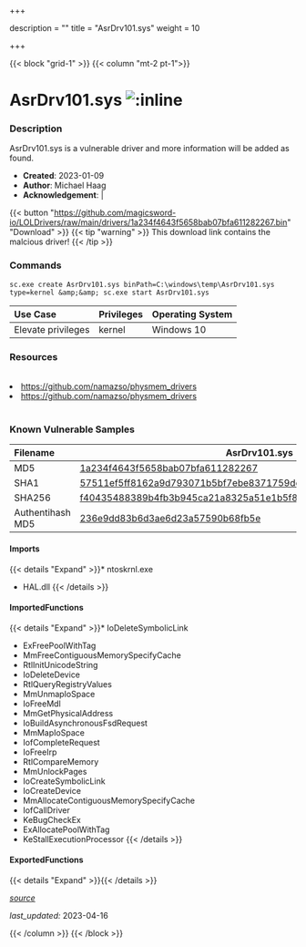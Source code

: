 +++

description = ""
title = "AsrDrv101.sys"
weight = 10

+++


{{< block "grid-1" >}}
{{< column "mt-2 pt-1">}}


# AsrDrv101.sys ![:inline](/images/twitter_verified.png) 


### Description

AsrDrv101.sys is a vulnerable driver and more information will be added as found.

- **Created**: 2023-01-09
- **Author**: Michael Haag
- **Acknowledgement**:  | [](https://twitter.com/)

{{< button "https://github.com/magicsword-io/LOLDrivers/raw/main/drivers/1a234f4643f5658bab07bfa611282267.bin" "Download" >}}
{{< tip "warning" >}}
This download link contains the malcious driver!
{{< /tip >}}

### Commands

```
sc.exe create AsrDrv101.sys binPath=C:\windows\temp\AsrDrv101.sys type=kernel &amp;&amp; sc.exe start AsrDrv101.sys
```

| Use Case | Privileges | Operating System | 
|:---- | ---- | ---- |
| Elevate privileges | kernel | Windows 10 |

### Resources
<br>
<li><a href=" https://github.com/namazso/physmem_drivers"> https://github.com/namazso/physmem_drivers</a></li>
<li><a href="https://github.com/namazso/physmem_drivers">https://github.com/namazso/physmem_drivers</a></li>
<br>

### Known Vulnerable Samples

| Filename | AsrDrv101.sys |
|:---- | ---- | 
| MD5 | <a href="https://www.virustotal.com/gui/file/1a234f4643f5658bab07bfa611282267">1a234f4643f5658bab07bfa611282267</a> |
| SHA1 | <a href="https://www.virustotal.com/gui/file/57511ef5ff8162a9d793071b5bf7ebe8371759de">57511ef5ff8162a9d793071b5bf7ebe8371759de</a> |
| SHA256 | <a href="https://www.virustotal.com/gui/file/f40435488389b4fb3b945ca21a8325a51e1b5f80f045ab019748d0ec66056a8b">f40435488389b4fb3b945ca21a8325a51e1b5f80f045ab019748d0ec66056a8b</a> |
| Authentihash MD5 | <a href="https://www.virustotal.com/gui/search/authentihash%253A236e9dd83b6d3ae6d23a57590b68fb5e">236e9dd83b6d3ae6d23a57590b68fb5e</a> || Authentihash SHA1 | <a href="https://www.virustotal.com/gui/search/authentihash%253Ad0580bfc31faefb7e017798121c5b8a4e68155f9">d0580bfc31faefb7e017798121c5b8a4e68155f9</a> || Authentihash SHA256 | <a href="https://www.virustotal.com/gui/search/authentihash%253Afee4560f2160a951d83344857eb4587ab10c1cfd8c5cfc23b6f06bef8ebcd984">fee4560f2160a951d83344857eb4587ab10c1cfd8c5cfc23b6f06bef8ebcd984</a> || Publisher | ASROCK Incorporation || Signature | ASROCK Incorporation, VeriSign Class 3 Code Signing 2010 CA, VeriSign   || Company | ASRock Incorporation || Description | ASRock IO Driver || Product | ASRock IO Driver || OriginalFilename | AsrDrv.sys |
#### Imports
{{< details "Expand" >}}* ntoskrnl.exe
* HAL.dll
{{< /details >}}
#### ImportedFunctions
{{< details "Expand" >}}* IoDeleteSymbolicLink
* ExFreePoolWithTag
* MmFreeContiguousMemorySpecifyCache
* RtlInitUnicodeString
* IoDeleteDevice
* RtlQueryRegistryValues
* MmUnmapIoSpace
* IoFreeMdl
* MmGetPhysicalAddress
* IoBuildAsynchronousFsdRequest
* MmMapIoSpace
* IofCompleteRequest
* IoFreeIrp
* RtlCompareMemory
* MmUnlockPages
* IoCreateSymbolicLink
* IoCreateDevice
* MmAllocateContiguousMemorySpecifyCache
* IofCallDriver
* KeBugCheckEx
* ExAllocatePoolWithTag
* KeStallExecutionProcessor
{{< /details >}}
#### ExportedFunctions
{{< details "Expand" >}}{{< /details >}}



[*source*](https://github.com/magicsword-io/LOLDrivers/tree/main/yaml/asrdrv101.yaml)

*last_updated:* 2023-04-16








{{< /column >}}
{{< /block >}}
